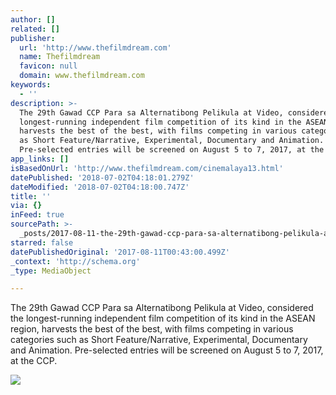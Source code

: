 ```yaml
---
author: []
related: []
publisher:
  url: 'http://www.thefilmdream.com'
  name: Thefilmdream
  favicon: null
  domain: www.thefilmdream.com
keywords:
  - ''
description: >-
  The 29th Gawad CCP Para sa Alternatibong Pelikula at Video, considered the
  longest-running independent film competition of its kind in the ASEAN region,
  harvests the best of the best, with films competing in various categories such
  as Short Feature/Narrative, Experimental, Documentary and Animation.
  Pre-selected entries will be screened on August 5 to 7, 2017, at the CCP.
app_links: []
isBasedOnUrl: 'http://www.thefilmdream.com/cinemalaya13.html'
datePublished: '2018-07-02T04:18:01.279Z'
dateModified: '2018-07-02T04:18:00.747Z'
title: ''
via: {}
inFeed: true
sourcePath: >-
  _posts/2017-08-11-the-29th-gawad-ccp-para-sa-alternatibong-pelikula-at-video.md
starred: false
datePublishedOriginal: '2017-08-11T00:43:00.499Z'
_context: 'http://schema.org'
_type: MediaObject

---
```

<article style=""><p>The 29th Gawad CCP Para sa Alternatibong Pelikula at Video, considered the longest-running independent film competition of its kind in the ASEAN region, harvests the best of the best, with films competing in various categories such as Short Feature/Narrative, Experimental, Documentary and Animation. Pre-selected entries will be screened on August 5 to 7, 2017, at the CCP.</p><img src="http://www.thefilmdream.com/image/124414437.jpg" /></article>